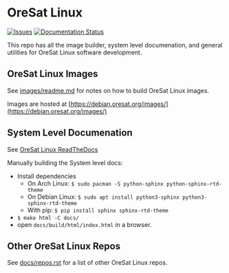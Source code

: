 # OreSat Linux

[![Issues](https://img.shields.io/github/issues/oresat/oresat-linux)](https://github.com/oresat/oresat-linux/issues)
[![Documentation Status](https://readthedocs.org/projects/oresat-linux/badge/?version=latest)](https://oresat-linux.readthedocs.io/en/latest/?badge=latest)

This repo has all the image builder, system level documenation, and general
utilities for OreSat Linux software development.

## OreSat Linux Images

See [images/readme.md](images/README.md) for notes on how to build OreSat Linux images.

Images are hosted at [https://debian.oresat.org/images/](https://debian.oresat.org/images/)

## System Level Documenation

See [OreSat Linux ReadTheDocs](https://oresat-linux.readthedocs.io/en/latest/)

Manually building the System level docs:

- Install dependencies
  - On Arch Linux: `$ sudo pacman -S python-sphinx python-sphinx-rtd-theme`
  - On Debian Linux: `$ sudo apt install python3-sphinx python3-sphinx-rtd-theme`
  - With pip: `$ pip install sphinx sphinx-rtd-theme`
- `$ make html -C docs/`
- open `docs/build/html/index.html` in a browser.

## Other OreSat Linux Repos

See [docs/repos.rst](docs/repos.rst) for a list of other OreSat Linux repos.
